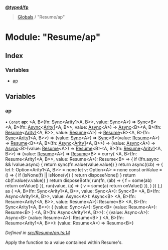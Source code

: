 **[@typed/fp](../README.md)**

> [Globals](../globals.md) / "Resume/ap"

# Module: "Resume/ap"

## Index

### Variables

* [ap](_resume_ap_.md#ap)

## Variables

### ap

• `Const` **ap**: \<A, B>(fn: [Sync](../interfaces/_resume_sync_.sync.md)\<[Arity1](_common_types_.md#arity1)\<A, B>>, value: [Sync](../interfaces/_resume_sync_.sync.md)\<A>) => [Sync](../interfaces/_resume_sync_.sync.md)\<B>\<A, B>(fn: [Async](../interfaces/_resume_async_.async.md)\<[Arity1](_common_types_.md#arity1)\<A, B>>, value: [Async](../interfaces/_resume_async_.async.md)\<A>) => [Async](../interfaces/_resume_async_.async.md)\<B>\<A, B>(fn: [Resume](_resume_resume_.md#resume)\<[Arity1](_common_types_.md#arity1)\<A, B>>, value: [Resume](_resume_resume_.md#resume)\<A>) => [Resume](_resume_resume_.md#resume)\<B>\<A, B>(fn: [Sync](../interfaces/_resume_sync_.sync.md)\<[Arity1](_common_types_.md#arity1)\<A, B>>) => (value: [Sync](../interfaces/_resume_sync_.sync.md)\<A>) => [Sync](../interfaces/_resume_sync_.sync.md)\<B>(value: [Resume](_resume_resume_.md#resume)\<A>) => [Resume](_resume_resume_.md#resume)\<B>\<A, B>(fn: [Async](../interfaces/_resume_async_.async.md)\<[Arity1](_common_types_.md#arity1)\<A, B>>) => (value: [Async](../interfaces/_resume_async_.async.md)\<A>) => [Async](../interfaces/_resume_async_.async.md)\<B>(value: [Resume](_resume_resume_.md#resume)\<A>) => [Resume](_resume_resume_.md#resume)\<B>\<A, B>(fn: [Resume](_resume_resume_.md#resume)\<[Arity1](_common_types_.md#arity1)\<A, B>>) => (value: [Resume](_resume_resume_.md#resume)\<A>) => [Resume](_resume_resume_.md#resume)\<B> = curry( \<A, B>(fn: Resume\<Arity1\<A, B>>, value: Resume\<A>): Resume\<B> => { if (!fn.async && !value.async) { return sync(fn.value(value.value)) } return async((cb) => { let f: Option\<Arity1\<A, B>> = none let v: Option\<A> = none const onValue = () => { if (isNone(f) \|\| isNone(v)) { return disposeNone() } return cb(f.value(v.value)) } return disposeBoth( run(fn, (ab) => { f = some(ab) return onValue() }), run(value, (a) => { v = some(a) return onValue() }), ) }) },) as { \<A, B>(fn: Sync\<Arity1\<A, B>>, value: Sync\<A>): Sync\<B> \<A, B>(fn: Async\<Arity1\<A, B>>, value: Async\<A>): Async\<B> \<A, B>(fn: Resume\<Arity1\<A, B>>, value: Resume\<A>): Resume\<B> \<A, B>(fn: Sync\<Arity1\<A, B>>): { (value: Sync\<A>): Sync\<B> (value: Resume\<A>): Resume\<B> } \<A, B>(fn: Async\<Arity1\<A, B>>): { (value: Async\<A>): Async\<B> (value: Resume\<A>): Resume\<B> } \<A, B>(fn: Resume\<Arity1\<A, B>>): (value: Resume\<A>) => Resume\<B>}

*Defined in [src/Resume/ap.ts:14](https://github.com/TylorS/typed-fp/blob/f27ba3e/src/Resume/ap.ts#L14)*

Apply the function to a value contained within Resume's.
